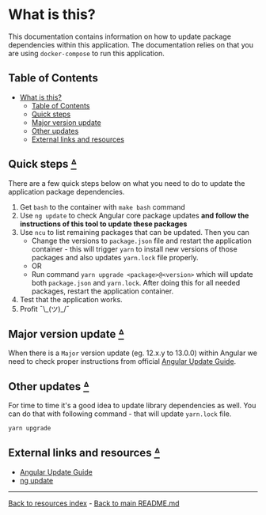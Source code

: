 # What is this?

This documentation contains information on how to update package dependencies
within this application. The documentation relies on that you are using
`docker-compose` to run this application.

## Table of Contents

* [What is this?](#what-is-this)
  * [Table of Contents](#table-of-contents)
  * [Quick steps](#quick-steps-table-of-contents)
  * [Major version update](#major-version-update-table-of-contents)
  * [Other updates](#other-updates-table-of-contents)
  * [External links and resources](#external-links-and-resources-table-of-contents)

## Quick steps [ᐞ](#table-of-contents)

There are a few quick steps below on what you need to do to update the
application package dependencies.

1. Get `bash` to the container with `make bash` command
2. Use `ng update` to check Angular core package updates **and follow
   the instructions of this tool to update these packages**
3. Use `ncu` to list remaining packages that can be updated. Then you can
   * Change the versions to `package.json` file and restart the application
     container - this will trigger `yarn` to install new versions of those
     packages and also updates `yarn.lock` file properly.
   * OR
   * Run command `yarn upgrade <package>@<version>` which will update both
     `package.json` and `yarn.lock`. After doing this for all needed packages,
     restart the application container.
4. Test that the application works.
5. Profit ¯\\\_(ツ)_/¯

## Major version update [ᐞ](#table-of-contents)

When there is a `Major` version update (eg. 12.x.y to 13.0.0) within Angular we
need to check proper instructions from official [Angular Update Guide](https://update.angular.io).

## Other updates [ᐞ](#table-of-contents)

For time to time it's a good idea to update library dependencies as well. You
can do that with following command - that will update `yarn.lock` file.

```bash
yarn upgrade
```

## External links and resources [ᐞ](#table-of-contents)

* [Angular Update Guide](https://update.angular.io)
* [ng update](https://angular.io/cli/update)

---

[Back to resources index](README.md) - [Back to main README.md](../README.md)
